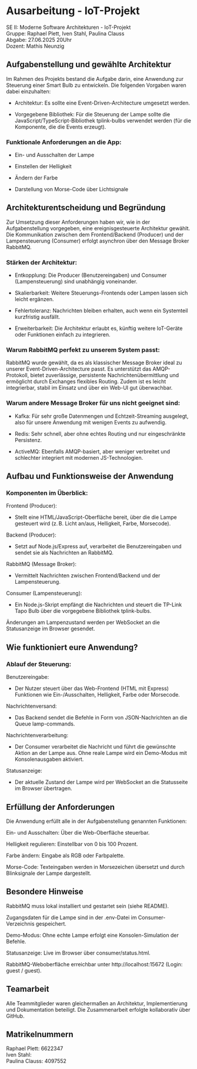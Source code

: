 # Ausarbeitung - IoT-Projekt

SE II: Moderne Software Architekturen - IoT-Projekt  
Gruppe: Raphael Plett, Iven Stahl, Paulina Clauss  
Abgabe: 27.06.2025 20Uhr  
Dozent: Mathis Neunzig

## Aufgabenstellung und gewählte Architektur

Im Rahmen des Projekts bestand die Aufgabe darin, eine Anwendung zur Steuerung einer Smart Bulb zu entwickeln. Die folgenden Vorgaben waren dabei einzuhalten:

- Architektur: Es sollte eine Event-Driven-Architecture umgesetzt werden.

- Vorgegebene Bibliothek: Für die Steuerung der Lampe sollte die JavaScript/TypeScript-Bibliothek tplink-bulbs verwendet werden (für die Komponente, die die Events erzeugt).

### Funktionale Anforderungen an die App:

- Ein- und Ausschalten der Lampe

- Einstellen der Helligkeit

- Ändern der Farbe

- Darstellung von Morse-Code über Lichtsignale


## Architekturentscheidung und Begründung

Zur Umsetzung dieser Anforderungen haben wir, wie in der Aufgabenstellung vorgegeben, eine ereignisgesteuerte Architektur gewählt. Die Kommunikation zwischen dem Frontend/Backend (Producer) und der Lampensteuerung (Consumer) erfolgt asynchron über den Message Broker RabbitMQ.

### Stärken der Architektur:

- Entkopplung: Die Producer (Benutzereingaben) und Consumer (Lampensteuerung) sind unabhängig voneinander.

- Skalierbarkeit: Weitere Steuerungs-Frontends oder Lampen lassen sich leicht ergänzen.

- Fehlertoleranz: Nachrichten bleiben erhalten, auch wenn ein Systemteil kurzfristig ausfällt.

- Erweiterbarkeit: Die Architektur erlaubt es, künftig weitere IoT-Geräte oder Funktionen einfach zu integrieren.

### Warum RabbitMQ perfekt zu unserem System passt:

RabbitMQ wurde gewählt, da es als klassischer Message Broker ideal zu unserer Event-Driven-Architecture passt. Es unterstützt das AMQP-Protokoll, bietet zuverlässige, persistente Nachrichtenübermittlung und ermöglicht durch Exchanges flexibles Routing. Zudem ist es leicht integrierbar, stabil im Einsatz und über ein Web-UI gut überwachbar.

### Warum andere Message Broker für uns nicht geeignet sind:

- Kafka: Für sehr große Datenmengen und Echtzeit-Streaming ausgelegt, also für unsere Anwendung mit wenigen Events zu aufwendig.

- Redis: Sehr schnell, aber ohne echtes Routing und nur eingeschränkte Persistenz.

- ActiveMQ: Ebenfalls AMQP-basiert, aber weniger verbreitet und schlechter integriert mit modernen JS-Technologien.

## Aufbau und Funktionsweise der Anwendung

### Komponenten im Überblick:

Frontend (Producer):
- Stellt eine HTML/JavaScript-Oberfläche bereit, über die die Lampe gesteuert wird (z. B. Licht an/aus, Helligkeit, Farbe, Morsecode).

Backend (Producer):
- Setzt auf Node.js/Express auf, verarbeitet die Benutzereingaben und sendet sie als Nachrichten an RabbitMQ.

RabbitMQ (Message Broker):
- Vermittelt Nachrichten zwischen Frontend/Backend und der Lampensteuerung.

Consumer (Lampensteuerung):
- Ein Node.js-Skript empfängt die Nachrichten und steuert die TP-Link Tapo Bulb über die vorgegebene Bibliothek tplink-bulbs.

Änderungen am Lampenzustand werden per WebSocket an die Statusanzeige im Browser gesendet.

## Wie funktioniert eure Anwendung?
### Ablauf der Steuerung:

Benutzereingabe:
- Der Nutzer steuert über das Web-Frontend (HTML mit Express) Funktionen wie Ein-/Ausschalten, Helligkeit, Farbe oder Morsecode.

Nachrichtenversand:
- Das Backend sendet die Befehle in Form von JSON-Nachrichten an die Queue lamp-commands.

Nachrichtenverarbeitung:
- Der Consumer verarbeitet die Nachricht und führt die gewünschte Aktion an der Lampe aus. Ohne reale Lampe wird ein Demo-Modus mit Konsolenausgaben aktiviert.

Statusanzeige:
- Der aktuelle Zustand der Lampe wird per WebSocket an die Statusseite im Browser übertragen.

## Erfüllung der Anforderungen
Die Anwendung erfüllt alle in der Aufgabenstellung genannten Funktionen:

Ein- und Ausschalten:
Über die Web-Oberfläche steuerbar.

Helligkeit regulieren:
Einstellbar von 0 bis 100 Prozent.

Farbe ändern:
Eingabe als RGB oder Farbpalette.

Morse-Code:
Texteingaben werden in Morsezeichen übersetzt und durch Blinksignale der Lampe dargestellt.

## Besondere Hinweise

RabbitMQ muss lokal installiert und gestartet sein (siehe README).

Zugangsdaten für die Lampe sind in der .env-Datei im Consumer-Verzeichnis gespeichert.

Demo-Modus: Ohne echte Lampe erfolgt eine Konsolen-Simulation der Befehle.

Statusanzeige: Live im Browser über consumer/status.html.

RabbitMQ-Weboberfläche erreichbar unter http://localhost:15672 (Login: guest / guest).

## Teamarbeit

Alle Teammitglieder waren gleichermaßen an Architektur, Implementierung und Dokumentation beteiligt. Die Zusammenarbeit erfolgte kollaborativ über GitHub.

## Matrikelnummern

Raphael Plett: 6622347  
Iven Stahl:  
Paulina Clauss: 4097552
